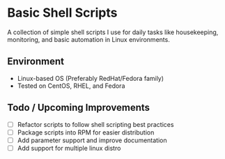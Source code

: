 
# Basic Shell Scripts

A collection of simple shell scripts I use for daily tasks like housekeeping, monitoring, and basic automation in Linux environments.

## Environment
- Linux-based OS (Preferably RedHat/Fedora family)
- Tested on CentOS, RHEL, and Fedora

## Todo / Upcoming Improvements
- [ ] Refactor scripts to follow shell scripting best practices
- [ ] Package scripts into RPM for easier distribution
- [ ] Add parameter support and improve documentation
- [ ] Add support for multiple linux distro

